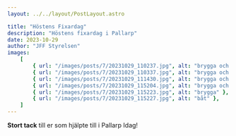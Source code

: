 ```yaml
---
layout: ../../layout/PostLayout.astro

title: "Höstens Fixardag"
description: "Höstens fixardag i Pallarp"
date: 2023-10-29
author: "JFF Styrelsen"
images:
    [
        { url: "/images/posts/7/20231029_110237.jpg", alt: "brygga och båt" },
        { url: "/images/posts/7/20231029_110337.jpg", alt: "brygga och båt" },
        { url: "/images/posts/7/20231029_111430.jpg", alt: "brygga och båt" },
        { url: "/images/posts/7/20231029_115204.jpg", alt: "brygga och båt" },
        { url: "/images/posts/7/20231029_115223.jpg", alt: "brygga" },
        { url: "/images/posts/7/20231029_115227.jpg", alt: "båt" },
    ]
---
```


**Stort tack** till er som hjälpte till i Pallarp Idag!
